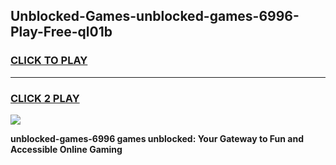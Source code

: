 
## Unblocked-Games-unblocked-games-6996-Play-Free-ql01b
<h3>
<a href="https://premium76.site?title=unblocked-games-6996&ref=10A">CLICK TO PLAY</a></h3>
<hr>

<h3>
<a href="https://premium76.site?title=unblocked-games-6996&ref=10A">CLICK 2 PLAY</a>
  
</h3>

<a href="https://premium76.site?title=unblocked-games-6996&ref=10A"><img src="https://clearcache.store/games.png"></a>


**unblocked-games-6996 games unblocked: Your Gateway to Fun and Accessible Online Gaming**
